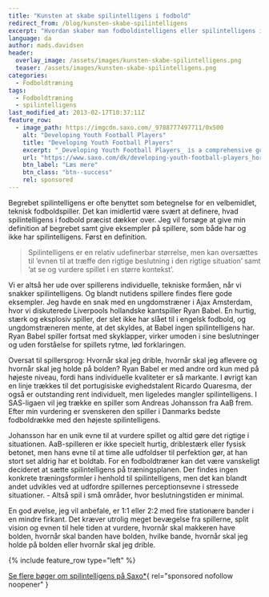 ```yaml
---
title: "Kunsten at skabe spilintelligens i fodbold"
redirect_from: /blog/kunsten-skabe-spilintelligens
excerpt: "Hvordan skaber man fodboldintelligens eller spilintelligens i fodbold?"
language: da
author: mads.davidsen
header:
  overlay_image: /assets/images/kunsten-skabe-spilintelligens.png
  teaser: /assets/images/kunsten-skabe-spilintelligens.png
categories:
  - Fodboldtræning
tags:
  - Fodboldtræning
  - spilintelligens
last_modified_at: 2013-02-17T10:37:11Z
feature_row:
  - image_path: https://imgcdn.saxo.com/_9788777497711/0x500
    alt: "Developing Youth Football Players"
    title: "Developing Youth Football Players"
    excerpt: "_Developing Youth Football Players_ is a comprehensive guide for coaches of players aged 7-14 that provides specific coaching instruction at various levels of development. The book presents coaching philosophies, skill instruction and practice games for players in three age groups: 7 years and up, 10 years and up, and 12 years and up. More than 150 games and exercises and 10 competitions are spread among four development levels to provide a sound, proven and progressive system to help young players improve. Coaching instruction is provided on how to teach and interact with young players to help ensure the children continue enjoying the game. The book is aimed specifically at international youth football coaches and organisations, as well as parents of young international football players."
    url: "https://www.saxo.com/dk/developing-youth-football-players_horst-wein_paperback_9780736069489"
    btn_label: "Læs mere"
    btn_class: "btn--success"
    rel: sponsored
---
```


Begrebet spilintelligens er ofte benyttet som betegnelse for en velbemidlet, teknisk fodboldspiller. Det kan imidlertid være svært at definere, hvad spilintelligens i fodbold præcist dækker over. Jeg vil forsøge at give min definition af begrebet samt give eksempler på spillere, som både har og ikke har spilintelligens. Først en definition.

> Spilintelligens er en relativ udefinerbar størrelse, men kan oversættes til ’evnen til at træffe den rigtige beslutning i den rigtige situation’ samt ’at se og vurdere spillet i en større kontekst’.

Vi er altså her ude over spillerens individuelle, tekniske formåen, når vi snakker spilintelligens. Og blandt nutidens spillere findes flere gode eksempler. Jeg havde en snak med en ungdomstræner i Ajax Amsterdam, hvor vi diskuterede Liverpools hollandske kantspiller Ryan Babel. En hurtig, stærk og eksplosiv spiller, der slet ikke har slået til i engelsk fodbold, og ungdomstræneren mente, at det skyldes, at Babel ingen spilintelligens har. Ryan Babel spiller fortsat med skyklapper, virker umoden i sine beslutninger og uden forståelse for spillets rytme, lød forklaringen.

Oversat til spillersprog: Hvornår skal jeg drible, hvornår skal jeg aflevere og hvornår skal jeg holde på bolden? Ryan Babel er med andre ord kun med på højeste niveau, fordi hans individuelle kvaliteter er så markante. I øvrigt kan en linje trækkes til det portugisiske evighedstalent Ricardo Quaresma, der også er outstanding rent individuelt, men ligeledes mangler spilintelligens. I SAS-ligaen vil jeg trække en spiller som Andreas Johansson fra AaB frem. Efter min vurdering er svenskeren den spiller i Danmarks bedste fodboldrække med den højeste spilintelligens.

Johansson har en unik evne til at vurdere spillet og altid gøre det rigtige i situationen. AaB-spilleren er ikke specielt hurtig, driblestærk eller fysisk betonet, men hans evne til at time alle udfoldser til perfektion gør, at han stort set aldrig har et boldtab. For en fodboldtræner kan det være vanskeligt decideret at sætte spilintelligens på træningsplanen. Der findes ingen konkrete træningsformler i henhold til spilintelligens, men det kan blandt andet udvikles ved at udfordre spillernes perceptionsevne i stressede situationer. - Altså spil i små områder, hvor beslutningstiden er minimal.

En god øvelse, jeg vil anbefale, er 1:1 eller 2:2 med fire stationære bander i en mindre firkant. Det kræver utrolig meget bevægelse fra spillerne, split vision og evnen til hele tiden at vurdere, hvornår skal makkeren have bolden, hvornår skal banden have bolden, hvilke bande, hvornår skal jeg holde på bolden eller hvornår skal jeg drible.

{% include feature_row type="left" %}

[Se flere bøger om spilintelligens på Saxo\*](https://www.saxo.com/dk/products/search?query=spilintelligens){ rel="sponsored nofollow noopener" }
